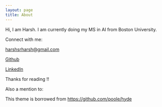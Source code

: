 ```yaml
---
layout: page
title: About
---
```


<p class="message">
  Hi, I am Harsh. I am currently doing my MS in AI from Boston University. 
</p>

Connect with me:

[harshsrharsh@gmail.com](mailto://harshsrharsh@gmail.com)

[Github](https://github.com/97harsh)

[LinkedIn](https://www.linkedin.com/in/sharma97/)


Thanks for reading !!

Also a mention to:

This theme is borrowed from https://github.com/poole/hyde 